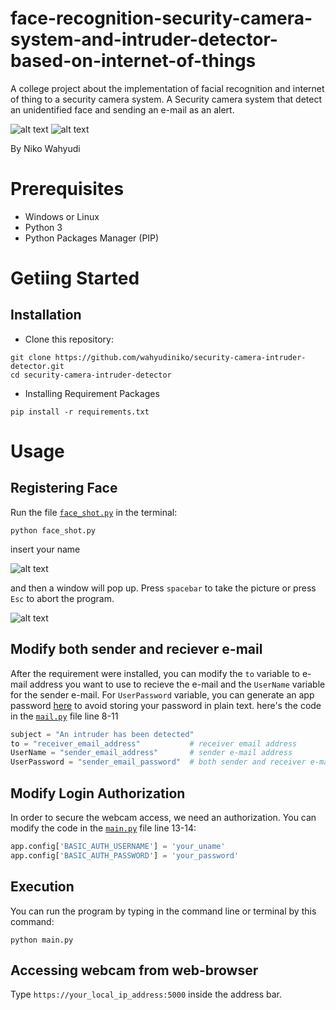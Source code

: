 # face-recognition-security-camera-system-and-intruder-detector-based-on-internet-of-things

A college project about the implementation of facial recognition and internet of thing to a security camera system. A Security camera system that detect an unidentified face and sending an e-mail as an alert.

![alt text](../main/src/img/m2.jpg "alert") ![alt text](../main/src/img/m3.jpg "e-mail")

By Niko Wahyudi




# Prerequisites
+ Windows or Linux
+ Python 3
+ Python Packages Manager (PIP) 


# Getiing Started

## Installation
+ Clone this repository:
```
git clone https://github.com/wahyudiniko/security-camera-intruder-detector.git
cd security-camera-intruder-detector
```
+ Installing Requirement Packages
```
pip install -r requirements.txt
```

# Usage

## Registering Face
Run the file [`face_shot.py`](../main/face_shot.py) in the terminal:
```
python face_shot.py
```
insert your name
 
![alt text](../main/src/img/faceshot.png "face_shot.py cmd window")

and then a window will pop up. Press `spacebar` to take the picture or press `Esc` to abort the program.

![alt text](../main/src/img/faceshot2.png "face_shot.py frame window")


## Modify both sender and reciever e-mail
After the requirement were installed, you can modify the `to` variable to e-mail address you want to use to recieve the e-mail and the `UserName` variable for the sender e-mail. For `UserPassword` variable, you can generate an app password [here](https://support.google.com/accounts/answer/185833?hl=en) to avoid storing your password in plain text. here's the code in the [`mail.py`](../main/mail.py) file line 8-11

```python
subject = "An intruder has been detected"
to = "receiver_email_address"           # receiver email address
UserName = "sender_email_address"       # sender e-mail address
UserPassword = "sender_email_password"  # both sender and receiver e-mail address only works for gmail
```

## Modify Login Authorization
In order to secure the webcam access, we need an authorization. You can modify the code in the [`main.py`](../main/main.py) file line 13-14:
```python
app.config['BASIC_AUTH_USERNAME'] = 'your_uname'
app.config['BASIC_AUTH_PASSWORD'] = 'your_password'
```


## Execution
You can run the program by typing in the command line or terminal by this command:
```
python main.py
```

## Accessing webcam from web-browser
Type `https://your_local_ip_address:5000` inside the address bar.
